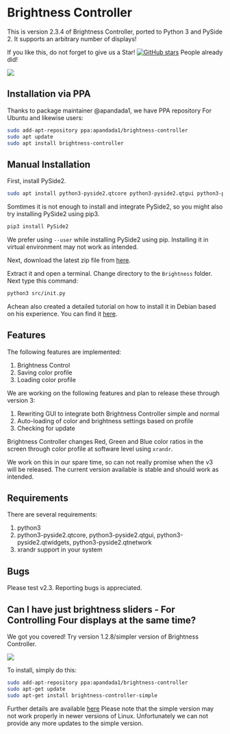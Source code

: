 # Brightness Controller

This is version 2.3.4 of Brightness Controller, ported to Python 3 and PySide 2. It supports an arbitrary number of displays!

If you like this, do not forget to give us a Star!  [![GitHub stars](https://img.shields.io/github/stars/lordamit/brightness.svg?style=flat-square)](https://github.com/lordamit/brightness/stargazers) People already did!

![](img/BrightnessController.gif)

## Installation via PPA

Thanks to package maintainer @apandada1, we have PPA repository For Ubuntu and likewise users:

```bash
sudo add-apt-repository ppa:apandada1/brightness-controller
sudo apt update
sudo apt install brightness-controller
```

## Manual Installation
First, install PySide2.

```bash
sudo apt install python3-pyside2.qtcore python3-pyside2.qtgui python3-pyside2.qtwidgets python3-pyside2.qtnetwork
```

Somtimes it is not enough to install and integrate PySide2, so you might also try installing PySide2 using pip3.

```bash
pip3 install PySide2
```

We prefer using `--user` while installing PySide2 using pip. Installing it in virtual environment may not work as intended. 

Next, download the latest zip file from [here](https://github.com/lordamit/Brightness/archive/master.zip).

Extract it and open a terminal. Change directory to the `Brightness` folder. Next type this command:

```bash
python3 src/init.py
```

Achean also created a detailed tutorial on how to install it in Debian based on his experience. You can find it [here](https://github.com/LordAmit/Brightness/issues/98#event-1218811468).

## Features

The following features are implemented:

1. Brightness Control
1. Saving color profile
1. Loading color profile

We are working on the following features and plan to release these through version 3:

1. Rewriting GUI to integrate both Brightness Controller simple and normal
2. Auto-loading of color and brightness settings based on profile
3. Checking for update

Brightness Controller changes Red, Green and Blue color ratios  in the screen through color profile at software level using `xrandr`. 

We work on this in our spare time, so can not really promise when the v3 will be released. The current version available is stable and should work as intended.

## Requirements

There are several requirements:

1. python3
2. python3-pyside2.qtcore, python3-pyside2.qtgui, python3-pyside2.qtwidgets, python3-pyside2.qtnetwork
3. xrandr support in your system

## Bugs

Please test v2.3. Reporting bugs is appreciated.

## Can I have just brightness sliders - For Controlling Four displays at the same time?

We got you covered! Try version 1.2.8/simpler version of Brightness Controller.

![](img/brightness-controller-1.png)

To install, simply do this:

```bash
sudo add-apt-repository ppa:apandada1/brightness-controller
sudo apt-get update
sudo apt-get install brightness-controller-simple
```

Further details are available [here](http://lordamit.github.io/Brightness/)
Please note that the simple version may not work properly in newer versions of Linux. Unfortunately we can not provide any more updates to the simple version.
